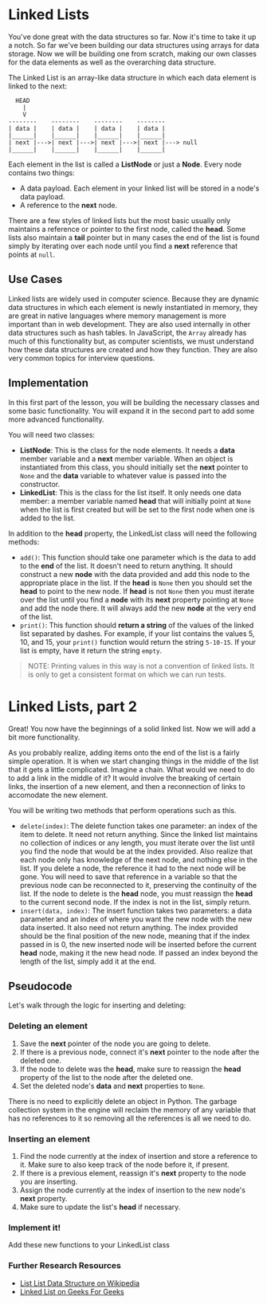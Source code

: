 # Linked Lists

You've done great with the data structures so far. Now it's time to take it up a notch. So far we've been building our data structures using arrays for data storage. Now we will be building one from scratch, making our own classes for the data elements as well as the overarching data structure.

The Linked List is an array-like data structure in which each data element is linked to the next:

```
  HEAD
    |
    V
--------    --------    --------    --------
| data |    | data |    | data |    | data |
|______|    |______|    |______|    |______|
| next |--->| next |--->| next |--->| next |---> null
|______|    |______|    |______|    |______|
```

Each element in the list is called a **ListNode** or just a **Node**. Every node contains two things:

* A data payload. Each element in your linked list will be stored in a node's data payload.
* A reference to the **next** node.

There are a few styles of linked lists but the most basic usually only maintains a reference or pointer to the first node, called the **head**. Some lists also maintain a **tail** pointer but in many cases the end of the list is found simply by iterating over each node until you find a **next** reference that points at `null`.

## Use Cases

Linked lists are widely used in computer science. Because they are dynamic data structures in which each element is newly instantiated in memory, they are great in native languages where memory management is more important than in web development. They are also used internally in other data structures such as hash tables. In JavaScript, the `Array` already has much of this functionality but, as computer scientists, we must understand how these data structures are created and how they function. They are also very common topics for interview questions.

## Implementation

In this first part of the lesson, you will be building the necessary classes and some basic functionality. You will expand it in the second part to add some more advanced functionality.

You will need two classes:

* **ListNode**: This is the class for the node elements. It needs a **data** member variable and a **next** member variable. When an object is instantiated from this class, you should initially set the **next** pointer to `None` and the **data** variable to whatever value is passed into the constructor.
* **LinkedList**: This is the class for the list itself. It only needs one data member: a member variable named **head** that will initially point at `None` when the list is first created but will be set to the first node when one is added to the list.

In addition to the **head** property, the LinkedList class will need the following methods:

* `add()`: This function should take one parameter which is the data to add to the **end** of the list. It doesn't need to return anything. It should construct a new **node** with the data provided and add this node to the appropriate place in the list. If the **head** is `None` then you should set the **head** to point to the new node. If **head** is not `None` then you must iterate over the list until you find a **node** with its **next** property pointing at `None` and add the node there. It will always add the new **node** at the very end of the list.
* `print()`: This function should **return a string** of the values of the linked list separated by dashes. For example, if your list contains the values 5, 10, and 15, your `print()` function would return the string `5-10-15`. If your list is empty, have it return the string `empty`.

> NOTE: Printing values in this way is not a convention of linked lists. It is only to get a consistent format on which we can run tests.

# Linked Lists, part 2

Great! You now have the beginnings of a solid linked list. Now we will add a bit more functionality.

As you probably realize, adding items onto the end of the list is a fairly simple operation. It is when we start changing things in the middle of the list that it gets a little complicated. Imagine a chain. What would we need to do to add a link in the middle of it? It would involve the breaking of certain links, the insertion of a new element, and then a reconnection of links to accomodate the new element.

You will be writing two methods that perform operations such as this.

* `delete(index)`: The delete function takes one parameter: an index of the item to delete. It need not return anything. Since the linked list maintains no collection of indices or any length, you must iterate over the list until you find the node that would be at the index provided. Also realize that each node only has knowledge of the next node, and nothing else in the list. If you delete a node, the reference it had to the next node will be gone. You will need to save that reference in a variable so that the previous node can be reconnected to it, preserving the continuity of the list. If the node to delete is the **head** node, you must reassign the **head** to the current second node. If the index is not in the list, simply return.
* `insert(data, index)`: The insert function takes two parameters: a data parameter and an index of where you want the new node with the new data inserted. It also need not return anything. The index provided should be the final position of the new node, meaning that if the index passed in is 0, the new inserted node will be inserted before the current **head** node, making it the new head node. If passed an index beyond the length of the list, simply add it at the end.

## Pseudocode

Let's walk through the logic for inserting and deleting:

### Deleting an element

1. Save the **next** pointer of the node you are going to delete.
2. If there is a previous node, connect it's **next** pointer to the node after the deleted one.
3. If the node to delete was the **head**, make sure to reassign the **head** property of the list to the node after the deleted one.
4. Set the deleted node's **data** and **next** properties to `None`.

There is no need to explicitly delete an object in Python. The garbage collection system in the engine will reclaim the memory of any variable that has no references to it so removing all the references is all we need to do.

### Inserting an element

1. Find the node currently at the index of insertion and store a reference to it. Make sure to also keep track of the node before it, if present.
2. If there is a previous element, reassign it's **next** property to the node you are inserting.
3. Assign the node currently at the index of insertion to the new node's **next** property.
4. Make sure to update the list's **head** if necessary.

### Implement it!

Add these new functions to your LinkedList class

### Further Research Resources

* [List List Data Structure on Wikipedia](https://en.wikipedia.org/wiki/Linked_list)
* [Linked List on Geeks For Geeks](https://www.geeksforgeeks.org/data-structures/linked-list/)
